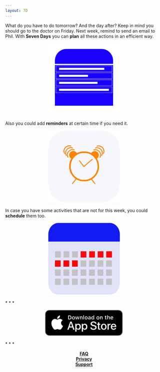 ```yaml
---
layout: 7D
--- 
```

What do you have to do tomorrow? And the day after? Keep in mind you should go to the doctor on Friday. Next week, remind to send an email to Phil. With **Seven Days** you can **plan** all these actions in an efficient way.

<p align="center">
  <img src="./assets/Onboarding_plan.png" width="230" height="230">
</p>

Also you could add **reminders** at certain time if you need it.

<p align="center">
  <img src="./assets/Onboarding_reminder.png" width="230" height="230">
</p>

In case you have some activities that are not for this week, you could **schedule** them too.
<p align="center">
  <img src="./assets/Onboarding_Calendar.png" width="230" height="230">
</p>
* * *
<p align="center">
  <img src="./assets/appleLogo.png">
</p>
* * *
<p align="center">
  <b><a href="./faq.html">FAQ</a></b><br>
  <b><a href="./privacy.html">Privacy</a></b><br>
  <b><a href="./Support.html">Support</a></b><br>
  <br><br>
</p>
